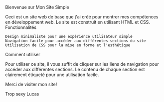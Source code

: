 Bienvenue sur Mon Site Simple

Ceci est un site web de base que j'ai créé pour montrer mes compétences en développement web. Le site est construit en utilisant HTML et CSS.
Fonctionnalités

    Design minimaliste pour une expérience utilisateur simple
    Navigation facile pour accéder aux différentes sections du site
    Utilisation de CSS pour la mise en forme et l'esthétique

Comment utiliser

Pour utiliser ce site, il vous suffit de cliquer sur les liens de navigation pour accéder aux différentes sections. Le contenu de chaque section est clairement étiqueté pour une utilisation facile.

Merci de visiter mon site!

Trop sexy Lucas

